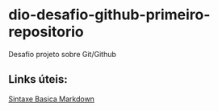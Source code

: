 # dio-desafio-github-primeiro-repositorio
Desafio projeto sobre Git/Github

## Links úteis:
[Sintaxe Basica Markdown](https://markdown.net.br/sintaxe-basica)

